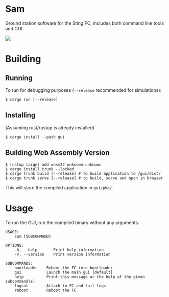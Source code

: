 Sam
===

Ground station software for the Sting FC, includes both command line tools and GUI.

![](https://raw.githubusercontent.com/tudsat-rocket/sam/main/gui/assets/screenshot.png)

# Building

## Running

To run for debugging purposes (`--release` recommended for simulations):

```
$ cargo run [--release]
```

## Installing

(Assuming rust/rustup is already installed)

```
$ cargo install --path gui
````

## Building Web Assembly Version

```
$ rustup target add wasm32-unknown-unknown
$ cargo install trunk --locked
$ cargo trunk build [--release] # to build application to /gui/dist/
$ cargo trunk serve [--release] # to build, serve and open in browser
```

This will store the compiled application in `gui/pkg/`.

# Usage

To run the GUI, run the compiled binary without any arguments.

```
USAGE:
    sam [SUBCOMMAND]

OPTIONS:
    -h, --help       Print help information
    -V, --version    Print version information

SUBCOMMANDS:
    bootloader    Reboot the FC into bootloader
    gui           Launch the main gui [default]
    help          Print this message or the help of the given subcommand(s)
    logcat        Attach to FC and tail logs
    reboot        Reboot the FC
```
